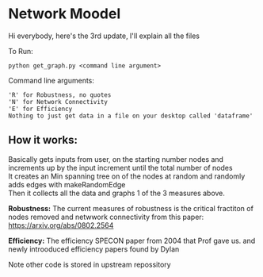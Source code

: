 # Network Moodel
Hi everybody, here's the 3rd update, I'll explain all the files

To Run: 
    
    python get_graph.py <command line argument>

Command line arguments:
    
    'R' for Robustness, no quotes
    'N' for Network Connectivity
    'E' for Efficiency
    Nothing to just get data in a file on your desktop called 'dataframe'

## How it works:          
Basically gets inputs from user, on the starting number nodes and
increments up by the input increment until the total number of nodes        
It creates an Min spanning tree on of the nodes at random and randomly adds edges 
with makeRandomEdge     
Then it collects all the data and graphs 1 of the 3 measures above.


**Robustness:**
The current measures of robustness is the critical fractiton of nodes removed and 
netwwork connectivity from this paper: https://arxiv.org/abs/0802.2564


**Efficiency:**
The efficiency SPECON paper from 2004 that Prof gave us.
and newly introoduced efficiency papers found by Dylan


Note other code is stored in upstream repossitory
